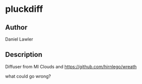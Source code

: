 # pluckdiff

## Author

Daniel Lawler   

## Description

Diffuser from MI Clouds and https://github.com/hirnlego/wreath


what could go wrong? 
